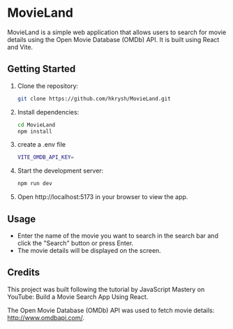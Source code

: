 # MovieLand

MovieLand is a simple web application that allows users to search for movie details using the Open Movie Database (OMDb) API. It is built using React and Vite.

## Getting Started

1. Clone the repository:

   ```sh
   git clone https://github.com/hkrysh/MovieLand.git
   ```
2. Install dependencies:

    ```sh
    cd MovieLand
    npm install
     ```
3. create a .env file
   ```sh
   VITE_OMDB_API_KEY=
   ```
4. Start the development server:

    ```sh
    npm run dev
    ```
5. Open http://localhost:5173 in your browser to view the app.
   
## Usage
- Enter the name of the movie you want to search in the search bar and click the "Search" button or press Enter.
- The movie details will be displayed on the screen.

## Credits
This project was built following the tutorial by JavaScript Mastery on YouTube: Build a Movie Search App Using React.

The Open Movie Database (OMDb) API was used to fetch movie details: http://www.omdbapi.com/.
